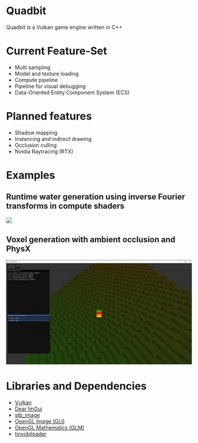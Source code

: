 # Quadbit
Quadbit is a Vulkan game engine written in C++

# Current Feature-Set
- Multi sampling
- Model and texture loading
- Compute pipeline
- Pipeline for visual debugging
- Data-Oriented Entity Component System (ECS)

# Planned features
- Shadow mapping
- Instancing and indirect drawing
- Occlusion culling
- Nvidia Raytracing (RTX)

# Examples
## Runtime water generation using inverse Fourier transforms in compute shaders
![](examples/media/Water.gif)

## Voxel generation with ambient occlusion and PhysX
![](examples/media/Voxels_AO.png)

# Libraries and Dependencies
- [Vulkan](https://www.khronos.org/vulkan/)
- [Dear ImGui](https://github.com/ocornut/imgui)
- [stb_image](https://github.com/nothings/stb)
- [OpenGL Image (GLI)](https://github.com/g-truc/gli)
- [OpenGL Mathematics (GLM)](https://github.com/g-truc/glm)
- [tinyobjloader](https://github.com/syoyo/tinyobjloader)